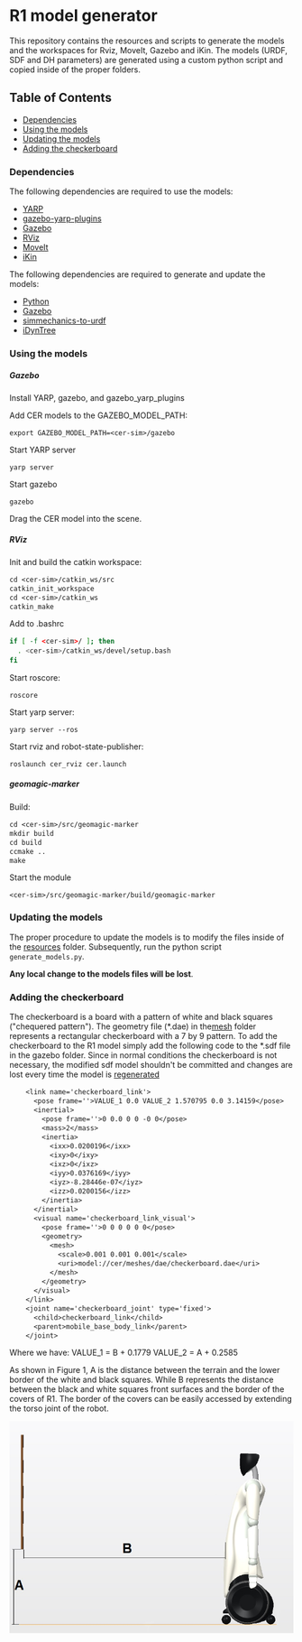 R1 model generator
=================
This repository contains the resources and scripts to generate the models and the workspaces for Rviz, MoveIt, Gazebo and iKin.
The models (URDF, SDF and DH parameters) are generated using a custom python script and copied inside of the proper folders.

Table of Contents
-----------------
  * [Dependencies](#dependencies)
  * [Using the models](#using-the-models)
  * [Updating the models](#updating-the-models)
  * [Adding the checkerboard](#adding-the-checkerboard)

### Dependencies
The following dependencies are required to use the models:
- [YARP](http://www.yarp.it/)
- [gazebo-yarp-plugins](https://github.com/robotology/gazebo-yarp-plugins)
- [Gazebo](http://gazebosim.org/)
- [RViz](http://wiki.ros.org/rviz)
- [MoveIt](http://moveit.ros.org)
- [iKin](https://github.com/robotology/icub-main)

The following dependencies are required to generate and update the models:
- [Python](https://www.python.org/)
- [Gazebo](http://gazebosim.org/)
- [simmechanics-to-urdf](https://github.com/robotology/simmechanics-to-urdf)
- [iDynTree](https://github.com/robotology/idyntree)

### Using the models
##### Gazebo
Install YARP, gazebo, and gazebo_yarp_plugins

Add CER models to the GAZEBO_MODEL_PATH:
```
export GAZEBO_MODEL_PATH=<cer-sim>/gazebo
```
Start YARP server
```
yarp server
```
Start gazebo
```
gazebo
```
Drag the CER model into the scene.

##### RViz
Init and build the catkin workspace:
```
cd <cer-sim>/catkin_ws/src
catkin_init_workspace
cd <cer-sim>/catkin_ws
catkin_make
```
Add to .bashrc
```bash
if [ -f <cer-sim>/ ]; then
  . <cer-sim>/catkin_ws/devel/setup.bash
fi
```
Start roscore:
```
roscore
```
Start yarp server:
```
yarp server --ros
```
Start rviz and robot-state-publisher:
```
roslaunch cer_rviz cer.launch
```

##### geomagic-marker
Build:
```
cd <cer-sim>/src/geomagic-marker
mkdir build
cd build
ccmake ..
make
```
Start the module
```
<cer-sim>/src/geomagic-marker/build/geomagic-marker
```

### Updating the models
The proper procedure to update the models is to modify the files inside of the [resources](resources/) folder. 
Subsequently, run the python script `generate_models.py`. 

**Any local change to the models files will be lost**.

### Adding the checkerboard
The checkerboard is a board with a pattern of white and black squares ("chequered pattern"). The geometry file (*.dae) in the[mesh](resources/mesh/) folder represents a rectangular checkerboard with a 7 by 9 pattern.
To add the checkerboard to the R1 model simply add the following code to the *.sdf file in the gazebo folder.
Since in normal conditions the checkerboard is not necessary, the modified sdf model shouldn't be committed and changes are lost every time the model is  [regenerated](#Updating-the-models)

```
    <link name='checkerboard_link'>
      <pose frame=''>VALUE_1 0.0 VALUE_2 1.570795 0.0 3.14159</pose>
      <inertial>
        <pose frame=''>0 0.0 0 0 -0 0</pose>
        <mass>2</mass>
        <inertia>
          <ixx>0.0200196</ixx>
          <ixy>0</ixy>
          <ixz>0</ixz>
          <iyy>0.0376169</iyy>
          <iyz>-8.28446e-07</iyz>
          <izz>0.0200156</izz>
        </inertia>
      </inertial>
      <visual name='checkerboard_link_visual'>
        <pose frame=''>0 0 0 0 0 0</pose>
        <geometry>
          <mesh>
            <scale>0.001 0.001 0.001</scale>
            <uri>model://cer/meshes/dae/checkerboard.dae</uri>
          </mesh>
        </geometry>
      </visual>
    </link>
    <joint name='checkerboard_joint' type='fixed'>
      <child>checkerboard_link</child>
      <parent>mobile_base_body_link</parent>
    </joint>
```

Where we have:
VALUE_1 = B + 0.1779
VALUE_2 = A + 0.2585

As shown in Figure 1, A is the distance between the terrain and the lower border of the white and black squares. While B represents the distance between the black and white squares front surfaces and the border of the covers of R1. The border of the covers can be easily accessed by extending the torso joint of the robot.

![Figure 1](/resources/distances.jpg?raw=true "Figure 1")
